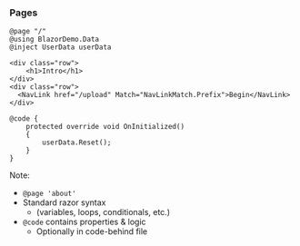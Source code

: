 ### Pages

```
@page "/"
@using BlazorDemo.Data
@inject UserData userData

<div class="row">
    <h1>Intro</h1>
</div>
<div class="row">
  <NavLink href="/upload" Match="NavLinkMatch.Prefix">Begin</NavLink>
</div>

@code {
    protected override void OnInitialized()
    {
        userData.Reset();
    }
}
```

Note:

- `@page 'about'`
- Standard razor syntax 
  - (variables, loops, conditionals, etc.)
- `@code` contains properties & logic
  - Optionally in code-behind file